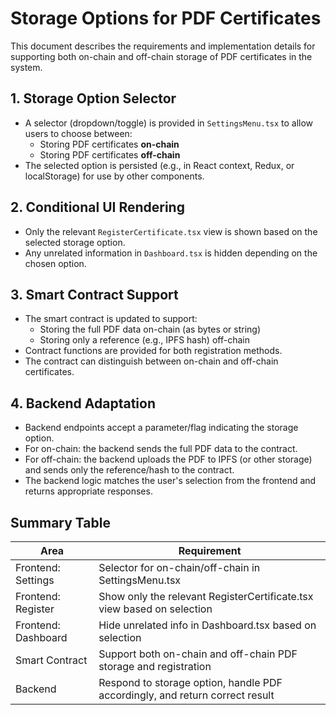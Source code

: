 # Storage Options for PDF Certificates

This document describes the requirements and implementation details for supporting both on-chain and off-chain storage of PDF certificates in the system.

## 1. Storage Option Selector
- A selector (dropdown/toggle) is provided in `SettingsMenu.tsx` to allow users to choose between:
  - Storing PDF certificates **on-chain**
  - Storing PDF certificates **off-chain**
- The selected option is persisted (e.g., in React context, Redux, or localStorage) for use by other components.

## 2. Conditional UI Rendering
- Only the relevant `RegisterCertificate.tsx` view is shown based on the selected storage option.
- Any unrelated information in `Dashboard.tsx` is hidden depending on the chosen option.

## 3. Smart Contract Support
- The smart contract is updated to support:
  - Storing the full PDF data on-chain (as bytes or string)
  - Storing only a reference (e.g., IPFS hash) off-chain
- Contract functions are provided for both registration methods.
- The contract can distinguish between on-chain and off-chain certificates.

## 4. Backend Adaptation
- Backend endpoints accept a parameter/flag indicating the storage option.
- For on-chain: the backend sends the full PDF data to the contract.
- For off-chain: the backend uploads the PDF to IPFS (or other storage) and sends only the reference/hash to the contract.
- The backend logic matches the user's selection from the frontend and returns appropriate responses.

## Summary Table

| Area                | Requirement                                                                 |
|---------------------|------------------------------------------------------------------------------|
| Frontend: Settings  | Selector for on-chain/off-chain in SettingsMenu.tsx                          |
| Frontend: Register  | Show only the relevant RegisterCertificate.tsx view based on selection       |
| Frontend: Dashboard | Hide unrelated info in Dashboard.tsx based on selection                      |
| Smart Contract      | Support both on-chain and off-chain PDF storage and registration             |
| Backend             | Respond to storage option, handle PDF accordingly, and return correct result |

